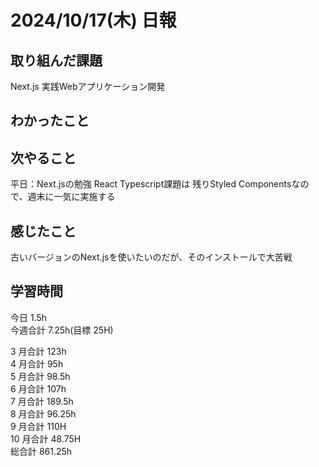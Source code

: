 # 2024/10/17(木) 日報

## 取り組んだ課題
Next.js 実践Webアプリケーション開発

## わかったこと


## 次やること
平日：Next.jsの勉強
React Typescript課題は 残りStyled Componentsなので、週末に一気に実施する

## 感じたこと
古いバージョンのNext.jsを使いたいのだが、そのインストールで大苦戦

## 学習時間

今日 1.5h
<br />
今週合計 7.25h(目標 25H)
<br />

3 月合計 123h
<br />
4 月合計 95h
<br />
5 月合計 98.5h
<br />
6 月合計 107h
<br />
7 月合計 189.5h
<br />
8 月合計 96.25h
<br />
9 月合計 110H
<br />
10 月合計 48.75H
<br />
総合計 861.25h
